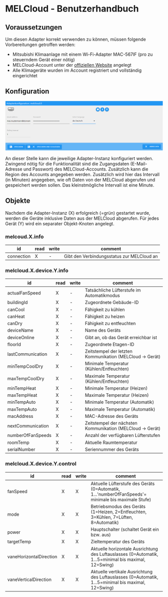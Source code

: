 # MELCloud - Benutzerhandbuch

## Voraussetzungen

Um diesen Adapter korrekt verwenden zu können, müssen folgende Vorbereitungen getroffen werden:

* Mitsubishi Klimaanlage mit einem Wi-Fi-Adapter MAC-567IF (pro zu steuerndem Gerät einer nötig)
* MELCloud-Account unter der [offiziellen Website](https://app.melcloud.com/) angelegt
* Alle Klimageräte wurden im Account registriert und vollständig eingerichtet

## Konfiguration

![Einstellungen des Adapters](img/adapter_settings.png)

An dieser Stelle kann die jeweilige Adapter-Instanz konfiguriert werden. Zwingend nötig für die Funktionalität sind die Zugangsdaten (E-Mail-Adresse und Passwort) des MELCloud-Accounts. Zusätzlich kann die Region des Accounts angegeben werden.
Zusätzlich wird hier das Intervall (in Minuten) angegeben, wie oft Daten von der MELCloud abgerufen und gespeichert werden sollen. Das kleinstmögliche Intervall ist eine Minute.

## Objekte

Nachdem die Adapter-Instanz (X) erfolgreich (=grün) gestartet wurde, werden die Geräte inklusive Daten aus der MELCloud abgerufen. Für jedes Gerät (Y) wird ein separater Objekt-Knoten angelegt.

### melcoud.X.info

| id | read | write | comment |
|--- |--- |--- |--- |
| connection | X | - | Gibt den Verbindungsstatus zur MELCloud an |

### melcloud.X.device.Y.info

| id | read | write | comment |
|--- |--- |--- |--- |
| actualFanSpeed | X | - | Tatsächliche Lüfterstufe im Automatikmodus |
| buildingId | X | - | Zugeordnete Gebäude-ID |
| canCool | X | - | Fähigkeit zu kühlen |
| canHeat | X | - | Fähigkeit zu heizen |
| canDry | X | - | Fähigkeit zu entfeuchten |
| deviceName | X | - | Name des Geräts |
| deviceOnline | X | - | Gibt an, ob das Gerät erreichbar ist |
| floorId | X | - | Zugeordnete Etagen-ID |
| lastCommunication | X | - | Zeitstempel der letzten Kommunikation (MELCloud -> Gerät) |
| minTempCoolDry | X | - | Minimale Temperatur (Kühlen/Entfeuchten) |
| maxTempCoolDry | X | - | Maximale Temperatur (Kühlen/Entfeuchten) |
| minTempHeat | X | - | Minimale Temperatur (Heizen) |
| maxTempHeat | X | - | Maximale Temperatur (Heizen) |
| minTempAuto | X | - | Minimale Temperatur (Automatik) |
| maxTempAuto | X | - | Maximale Temperatur (Automatik) |
| macAddress | X | - | MAC-Adresse des Geräts |
| nextCommunication | X | - | Zeitstempel der nächsten Kommunikation (MELCloud -> Gerät) |
| numberOfFanSpeeds | X | - | Anzahl der verfügbaren Lüfterstufen |
| roomTemp | X | - | Aktuelle Raumtemperatur |
| serialNumber | X | - | Seriennummer des Geräts |

### melcloud.X.device.Y.control

| id | read | write | comment |
|--- |--- |--- |--- |
| fanSpeed | X | X | Aktuelle Lüfterstufe des Geräts (0=Automatik, 1...'numberOfFanSpeeds'= minimale bis maximale Stufe) |
| mode | X | X | Betriebsmodus des Geräts (1=Heizen, 2=Entfeuchten, 3=Kühlen, 7=Lüften, 8=Automatik) |
| power | X | X | Hauptschalter (schaltet Gerät ein bzw. aus) |
| targetTemp | X | X | Zieltemperatur des Geräts |
| vaneHorizontalDirection | X | X | Aktuelle horizontale Ausrichtung des Luftauslasses (0=Automatik, 1...5=minimal bis maximal, 12=Swing) |
| vaneVerticalDirection | X | X | Aktuelle vertikale Ausrichtung des Luftauslasses (0=Automatik, 1...5=minimal bis maximal, 12=Swing) |
